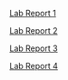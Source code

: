 [Lab Report 1](Lab_Report_1.md)

[Lab Report 2](Lab_Report_2.md)

[Lab Report 3](Lab_Report_3.md)

[Lab Report 4](Lab_Report_4.md)
